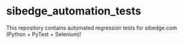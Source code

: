 # sibedge_automation_tests
This repository contains automated regression tests for sibedge.com (Python + PyTest + Selenium)!
